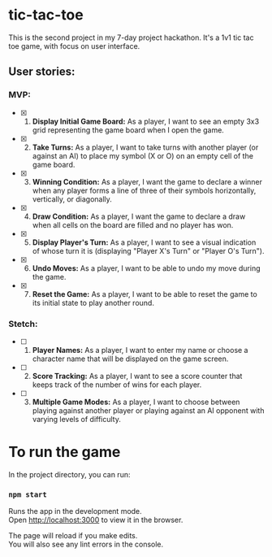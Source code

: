 # tic-tac-toe
This is the second project in my 7-day project hackathon. It's a 1v1 tic tac toe game, with focus on user interface.

## User stories:

### MVP:

- [x] 1. **Display Initial Game Board:** As a player, I want to see an empty 3x3 grid representing the game board when I open the game.

- [x] 2. **Take Turns:** As a player, I want to take turns with another player (or against an AI) to place my symbol (X or O) on an empty cell of the game board.

- [x] 3. **Winning Condition:** As a player, I want the game to declare a winner when any player forms a line of three of their symbols horizontally, vertically, or diagonally.

- [x] 4. **Draw Condition:** As a player, I want the game to declare a draw when all cells on the board are filled and no player has won.

- [x] 5. **Display Player's Turn:** As a player, I want to see a visual indication of whose turn it is (displaying "Player X's Turn" or "Player O's Turn").

- [x] 6. **Undo Moves:**
As a player, I want to be able to undo my move during the game.

- [x] 7. **Reset the Game:** As a player, I want to be able to reset the game to its initial state to play another round.

### Stetch:

- [ ] 1. **Player Names:** As a player, I want to enter my name or choose a character name that will be displayed on the game screen.

- [ ] 2. **Score Tracking:** As a player, I want to see a score counter that keeps track of the number of wins for each player.

- [ ] 3. **Multiple Game Modes:**
As a player, I want to choose between playing against another player or playing against an AI opponent with varying levels of difficulty.

# To run the game
In the project directory, you can run:

### `npm start`

Runs the app in the development mode.\
Open [http://localhost:3000](http://localhost:3000) to view it in the browser.

The page will reload if you make edits.\
You will also see any lint errors in the console.